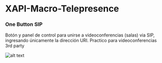 # XAPI-Macro-Telepresence
### One Button SIP
Botón y panel de control para unirse a videoconferencias (salas) via SIP, ingresando únicamente la dirección URI.
Practico para videoconferencias 3rd party 

![alt text](https:/github.com/JoseRev/XAPI-Macro-Telepresence/blob/main/img/One%20Button%20SIP%20short.png?raw=true)
